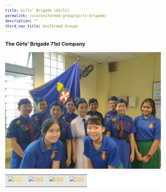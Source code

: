 ```yaml
---
title: Girls’ Brigade (Girls)
permalink: /cca/uniformed-group/girls-brigade/
description: ""
third_nav_title: Uniformed Groups
---
```

### The Girls’ Brigade 71st Company

![](/images/GB1-scaled.jpeg)

<table style="box-sizing: inherit; border-collapse: collapse; border-spacing: 0px; max-width: 100%; color: rgb(34, 34, 34); font-family: &quot;Source Sans Pro&quot;, sans-serif; font-size: 16px; font-style: normal; font-variant-ligatures: normal; font-variant-caps: normal; font-weight: 400; letter-spacing: normal; orphans: 2; text-align: start; text-transform: none; white-space: normal; widows: 2; word-spacing: 0px; -webkit-text-stroke-width: 0px; background-color: rgb(255, 255, 255); text-decoration-thickness: initial; text-decoration-style: initial; text-decoration-color: initial; width: 826.664px;"><tbody style="box-sizing: inherit;"><tr style="box-sizing: inherit; background: rgb(230, 230, 230);"><td style="box-sizing: inherit; padding: 5px 10px; text-align: center;"><a href="https://ganengsengsch.moe.edu.sg/wp-content/uploads/2021/08/GB2-scaled.jpg" style="box-sizing: inherit; background-color: transparent; transition: all 0.25s ease-in-out 0s; outline: 0px; color: rgb(255, 208, 26); text-decoration: underline;"><img class="alignnone size-thumbnail wp-image-21167" src="https://ganengsengsch.moe.edu.sg/wp-content/uploads/2021/08/GB2-150x150.jpg" alt="Gb2" width="150" height="150" style="box-sizing: inherit; border: 0px; vertical-align: middle; max-width: 100%; height: auto; margin-bottom: 10px;"></a></td><td style="box-sizing: inherit; padding: 5px 10px; text-align: center;"><a href="https://ganengsengsch.moe.edu.sg/wp-content/uploads/2021/08/GB3-scaled.jpg" style="box-sizing: inherit; background-color: transparent; transition: all 0.25s ease-in-out 0s; color: rgb(241, 174, 22); text-decoration: underline;"><img class="alignnone size-thumbnail wp-image-21168" src="https://ganengsengsch.moe.edu.sg/wp-content/uploads/2021/08/GB3-150x150.jpg" alt="Gb3" width="150" height="150" style="box-sizing: inherit; border: 0px; vertical-align: middle; max-width: 100%; height: auto; margin-bottom: 10px;"></a></td><td style="box-sizing: inherit; padding: 5px 10px; text-align: center;"><a href="https://ganengsengsch.moe.edu.sg/wp-content/uploads/2021/08/GB4-scaled.jpg" style="box-sizing: inherit; background-color: transparent; transition: all 0.25s ease-in-out 0s; color: rgb(241, 174, 22); text-decoration: underline;"><img class="alignnone size-thumbnail wp-image-21169" src="https://ganengsengsch.moe.edu.sg/wp-content/uploads/2021/08/GB4-150x150.jpg" alt="Gb4" width="150" height="150" style="box-sizing: inherit; border: 0px; vertical-align: middle; max-width: 100%; height: auto; margin-bottom: 10px;"></a></td><td style="box-sizing: inherit; padding: 5px 10px; text-align: center;"><a href="https://ganengsengsch.moe.edu.sg/wp-content/uploads/2021/08/GB5-scaled.jpg" style="box-sizing: inherit; background-color: transparent; transition: all 0.25s ease-in-out 0s; color: rgb(241, 174, 22); text-decoration: underline;"><img class="alignnone size-thumbnail wp-image-21170" src="https://ganengsengsch.moe.edu.sg/wp-content/uploads/2021/08/GB5-150x150.jpg" alt="Gb5" width="150" height="150" style="box-sizing: inherit; border: 0px; vertical-align: middle; max-width: 100%; height: auto; margin-bottom: 10px;"></a></td></tr></tbody></table>